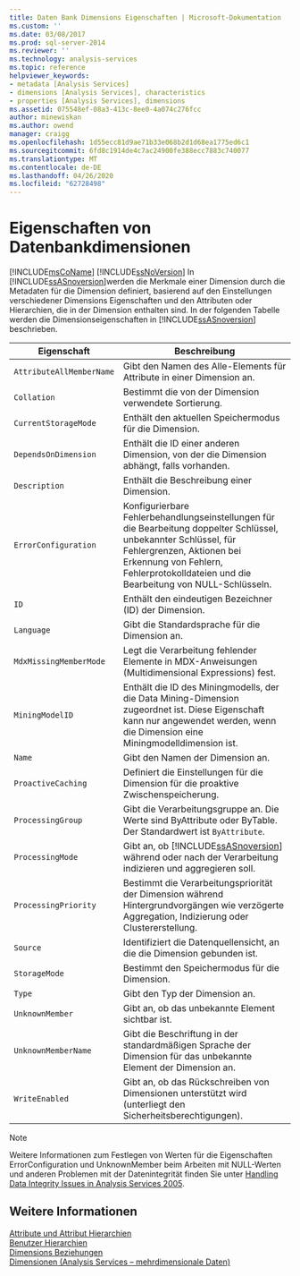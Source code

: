 ```yaml
---
title: Daten Bank Dimensions Eigenschaften | Microsoft-Dokumentation
ms.custom: ''
ms.date: 03/08/2017
ms.prod: sql-server-2014
ms.reviewer: ''
ms.technology: analysis-services
ms.topic: reference
helpviewer_keywords:
- metadata [Analysis Services]
- dimensions [Analysis Services], characteristics
- properties [Analysis Services], dimensions
ms.assetid: 075548ef-08a3-413c-8ee0-4a074c276fcc
author: minewiskan
ms.author: owend
manager: craigg
ms.openlocfilehash: 1d55ecc81d9ae71b33e068b2d1d68ea1775ed6c1
ms.sourcegitcommit: 6fd8c1914de4c7ac24900fe388ecc7883c740077
ms.translationtype: MT
ms.contentlocale: de-DE
ms.lasthandoff: 04/26/2020
ms.locfileid: "62728498"
---
```

# <a name="database-dimension-properties"></a>Eigenschaften von Datenbankdimensionen
  [!INCLUDE[msCoName](../../includes/msconame-md.md)] [!INCLUDE[ssNoVersion](../../includes/ssnoversion-md.md)] In [!INCLUDE[ssASnoversion](../../includes/ssasnoversion-md.md)]werden die Merkmale einer Dimension durch die Metadaten für die Dimension definiert, basierend auf den Einstellungen verschiedener Dimensions Eigenschaften und den Attributen oder Hierarchien, die in der Dimension enthalten sind. In der folgenden Tabelle werden die Dimensionseigenschaften in [!INCLUDE[ssASnoversion](../../includes/ssasnoversion-md.md)] beschrieben.  
  
|Eigenschaft|Beschreibung|  
|--------------|-----------------|  
|`AttributeAllMemberName`|Gibt den Namen des Alle-Elements für Attribute in einer Dimension an.|  
|`Collation`|Bestimmt die von der Dimension verwendete Sortierung.|  
|`CurrentStorageMode`|Enthält den aktuellen Speichermodus für die Dimension.|  
|`DependsOnDimension`|Enthält die ID einer anderen Dimension, von der die Dimension abhängt, falls vorhanden.|  
|`Description`|Enthält die Beschreibung einer Dimension.|  
|`ErrorConfiguration`|Konfigurierbare Fehlerbehandlungseinstellungen für die Bearbeitung doppelter Schlüssel, unbekannter Schlüssel, für Fehlergrenzen, Aktionen bei Erkennung von Fehlern, Fehlerprotokolldateien und die Bearbeitung von NULL-Schlüsseln.|  
|`ID`|Enthält den eindeutigen Bezeichner (ID) der Dimension.|  
|`Language`|Gibt die Standardsprache für die Dimension an.|  
|`MdxMissingMemberMode`|Legt die Verarbeitung fehlender Elemente in MDX-Anweisungen (Multidimensional Expressions) fest.|  
|`MiningModelID`|Enthält die ID des Miningmodells, der die Data Mining-Dimension zugeordnet ist. Diese Eigenschaft kann nur angewendet werden, wenn die Dimension eine Miningmodelldimension ist.|  
|`Name`|Gibt den Namen der Dimension an.|  
|`ProactiveCaching`|Definiert die Einstellungen für die Dimension für die proaktive Zwischenspeicherung.|  
|`ProcessingGroup`|Gibt die Verarbeitungsgruppe an. Die Werte sind ByAttribute oder ByTable. Der Standardwert ist `ByAttribute`.|  
|`ProcessingMode`|Gibt an, ob [!INCLUDE[ssASnoversion](../../includes/ssasnoversion-md.md)] während oder nach der Verarbeitung indizieren und aggregieren soll.|  
|`ProcessingPriority`|Bestimmt die Verarbeitungspriorität der Dimension während Hintergrundvorgängen wie verzögerte Aggregation, Indizierung oder Clustererstellung.|  
|`Source`|Identifiziert die Datenquellensicht, an die die Dimension gebunden ist.|  
|`StorageMode`|Bestimmt den Speichermodus für die Dimension.|  
|`Type`|Gibt den Typ der Dimension an.|  
|`UnknownMember`|Gibt an, ob das unbekannte Element sichtbar ist.|  
|`UnknownMemberName`|Gibt die Beschriftung in der standardmäßigen Sprache der Dimension für das unbekannte Element der Dimension an.|  
|`WriteEnabled`|Gibt an, ob das Rückschreiben von Dimensionen unterstützt wird (unterliegt den Sicherheitsberechtigungen).|  
  
> [!NOTE]  
>  Weitere Informationen zum Festlegen von Werten für die Eigenschaften ErrorConfiguration und UnknownMember beim Arbeiten mit NULL-Werten und anderen Problemen mit der Datenintegrität finden Sie unter [Handling Data Integrity Issues in Analysis Services 2005](https://go.microsoft.com/fwlink/?LinkId=81891).  
  
## <a name="see-also"></a>Weitere Informationen  
 [Attribute und Attribut Hierarchien](attributes-and-attribute-hierarchies.md)   
 [Benutzer Hierarchien](user-hierarchies.md)   
 [Dimensions Beziehungen](../multidimensional-models-olap-logical-cube-objects/dimension-relationships.md)   
 [Dimensionen &#40;Analysis Services – mehrdimensionale Daten&#41;](dimensions-analysis-services-multidimensional-data.md)  
  
  

